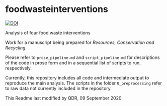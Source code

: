# foodwasteinterventions

[![DOI](https://zenodo.org/badge/258221572.svg)](https://zenodo.org/badge/latestdoi/258221572)

Analysis of four food waste interventions

Work for a manuscript being prepared for *Resources, Conservation and Recycling*

Please refer to `prose_pipeline.md` and `script_pipeline.md` for descriptions of the code in prose form and in a sequential list of scripts to run, respectively.

Currently, this repository includes all code and intermediate output to reproduce the main analysis. 
The scripts in the folder `0_preprocessing` refer to raw data not currently included in the repository.

This Readme last modified by QDR, 09 September 2020

